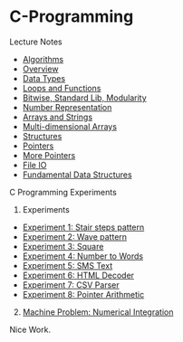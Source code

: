 # C-Programming
Lecture Notes

- [Algorithms](https://docs.google.com/presentation/d/1Y-FXok6onmOYvDZDfOpTj-wajzji86oMZyCvd1aHYbE/edit?usp=sharing)
- [Overview](https://docs.google.com/presentation/d/1VUi42iNy0F3pRxEoeYvlNX8JHIPXUb5ss_lTK-42dlE/edit?usp=sharing)
- [Data Types](https://docs.google.com/presentation/d/1yOZie5LWAklvj0LWVjnMLAe1eTl0uPTGYtwI5Zu789Q/edit?usp=sharing)
- [Loops and Functions](https://docs.google.com/presentation/d/1WGf0GhBuhJVjZI0-lGBGvQbAmP7dgd19TOmHPvwFAbc/edit?usp=sharing)
- [Bitwise, Standard Lib, Modularity](https://docs.google.com/presentation/d/1azyitLDQQa09fiw_ZY7OYNKhQlccZmhT0lraOzRHIUc/edit?usp=sharing)
- [Number Representation](https://docs.google.com/presentation/d/1pNffFiqfGUQcG1vPPbQHLuRgIuJpor1Nkdqpa2azNxU/edit?usp=sharing)
- [Arrays and Strings](https://docs.google.com/presentation/d/1OZiyxoZ46AjisSQh2okAiJfQNSIU8XZSNnGtfznABzY/edit?usp=sharing)
- [Multi-dimensional Arrays](https://docs.google.com/presentation/d/13C6UPwp73lfR_mE30D1JQFbAD_V2UKeJXUjRU7FlVBU/edit?usp=sharing)
- [Structures](https://docs.google.com/presentation/d/1JIRJNm_05NqvYdSRMHxw4GeTSX4Dslu6v8kiArwZpRk/edit?usp=sharing)
- [Pointers](https://docs.google.com/presentation/d/1abaqCe8OnuY4nUKfmi_bIYBE0RcNgbulWWJZ3x_4mDo/edit?usp=sharing)
- [More Pointers](https://docs.google.com/presentation/d/1VlquePbB7FDdMvzBzrX_5Hg9bGcdwQPJw-CdCkxMj1M/edit?usp=sharing)
- [File IO](https://docs.google.com/presentation/d/1-QCzpy_Ak4pfECltIYvGC-rPyGn6SCCkqlRCBd_HwNM/edit?usp=sharing)
- [Fundamental Data Structures](https://docs.google.com/presentation/d/1cgxlpZ-K2lair7tzghiBva7eyz6zwxFGAwA_EUUC5RE/edit?usp=sharing)


C Programming Experiments

1. Experiments
  - [Experiment 1: Stair steps pattern](Experiments/Stairs/README.md)
  - [Experiment 2: Wave pattern](Experiments/Wave/README.md)
  - [Experiment 3: Square](Experiments/Square/README.md)
  - [Experiment 4: Number to Words](Experiments/Number2Words/README.md)
  - [Experiment 5: SMS Text](Experiments/SMS/README.md)
  - [Experiment 6: HTML Decoder](Experiments/HTMLDecoder/README.md)
  - [Experiment 7: CSV Parser](Experiments/CSVParsing/README.md)
  - [Experiment 8: Pointer Arithmetic](Experiments/PointerArithmetic)
 
 2. [Machine Problem: Numerical Integration](Machine%20Problem/README.md)
 
 Nice Work.
